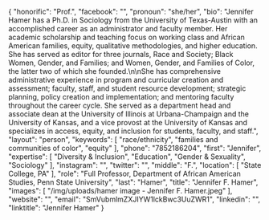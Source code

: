 {
  "honorific": "Prof.",
  "facebook": "",
  "pronoun": "she/her",
  "bio": "Jennifer Hamer has a Ph.D. in Sociology from the University of Texas-Austin with an accomplished career as an administrator and faculty member. Her academic scholarship and teaching focus on working class and African American families, equity, qualitative methodologies, and higher education. She has served as editor for three journals, Race and Society; Black Women, Gender, and Families; and Women, Gender, and Families of Color, the latter two of which she founded.\n\nShe has comprehensive administrative experience in program and curricular creation and assessment; faculty, staff, and student resource development; strategic planning, policy creation and implementation; and mentoring faculty throughout the career cycle. She served as a department head and associate dean at the University of Illinois at Urbana-Champaign and the University of Kansas, and a vice provost at the University of Kansas and specializes in access, equity, and inclusion for students, faculty, and staff.",
  "layout": "person",
  "keywords": [
    "race/ethnicity",
    "families and communities of color",
    "equity"
  ],
  "phone": "7852186204",
  "first": "Jennifer",
  "expertise": [
    "Diversity & Inclusion",
    "Education",
    "Gender & Sexuality",
    "Sociology"
  ],
  "instagram": "",
  "twitter": "",
  "middle": "F.",
  "location": [
    "State College, PA"
  ],
  "role": "Full Professor, Department of African American Studies, Penn State University",
  "last": "Hamer",
  "title": "Jennifer F. Hamer",
  "images": [
    "/img/uploads/hamer image - Jennifer F. Hamer.jpeg"
  ],
  "website": "",
  "email": "SmVubmlmZXJIYW1lckBwc3UuZWR1",
  "linkedin": "",
  "linktitle": "Jennifer Hamer"
}